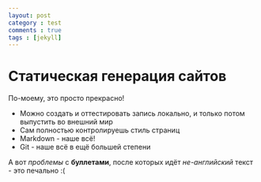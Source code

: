 ```yaml
---
layout: post
category : test
comments : true
tags : [jekyll]
---
```


# Статическая генерация сайтов

По-моему, это просто прекрасно!

- Mожно создать и оттестировать запись локально, и только потом выпустить во внешний мир
- Cам полностью контролируешь стиль страниц
- Markdown - наше всё!
- Git - наше всё в ещё большей степени

А вот *проблемы* с **буллетами**, после которых идёт _не-английский_ текст - это печально :(
